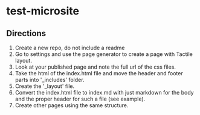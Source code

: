 test-microsite
==============

## Directions

1. Create a new repo, do not include a readme
2. Go to settings and use the page generator to create a page with Tactile layout. 
3. Look at your published page and note the full url of the css files.  
4. Take the html of the index.html file and move the header and footer parts into '_includes' folder.  
5. Create the '_layout' file.  
6. Convert the index.html file to index.md with just markdown for the body and the proper header for such a file (see example).  
7. Create other pages using the same structure.  


